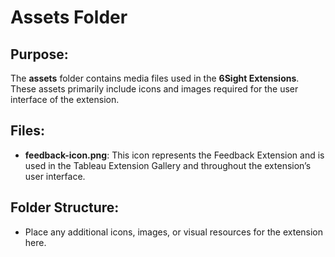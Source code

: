 # Assets Folder

## Purpose:
The **assets** folder contains media files used in the **6Sight Extensions**. These assets primarily include icons and images required for the user interface of the extension.

## Files:
- **feedback-icon.png**: This icon represents the Feedback Extension and is used in the Tableau Extension Gallery and throughout the extension’s user interface.

## Folder Structure:
- Place any additional icons, images, or visual resources for the extension here.
